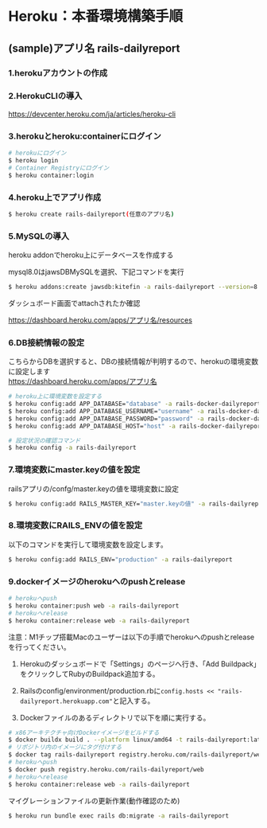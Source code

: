# Heroku：本番環境構築手順

## (sample)アプリ名 rails-dailyreport

### 1.herokuアカウントの作成

### 2.HerokuCLIの導入
https://devcenter.heroku.com/ja/articles/heroku-cli

### 3.herokuとheroku:containerにログイン

```bash
# herokuにログイン
$ heroku login
# Container Registryにログイン
$ heroku container:login
```
### 4.heroku上でアプリ作成

```bash
$ heroku create rails-dailyreport(任意のアプリ名)
```

### 5.MySQLの導入

heroku addonでheroku上にデータベースを作成する

mysql8.0はjawsDBMySQLを選択、下記コマンドを実行

```bash
$ heroku addons:create jawsdb:kitefin -a rails-dailyreport --version=8.0
```

ダッシュボード画面でattachされたか確認

https://dashboard.heroku.com/apps/アプリ名/resources

### 6.DB接続情報の設定
こちらからDBを選択すると、DBの接続情報が判明するので、herokuの環境変数に設定します\
https://dashboard.heroku.com/apps/アプリ名

```bash
# heroku上に環境変数を設定する
$ heroku config:add APP_DATABASE="database" -a rails-docker-dailyreport
$ heroku config:add APP_DATABASE_USERNAME="username" -a rails-docker-dailyreport
$ heroku config:add APP_DATABASE_PASSWORD="password" -a rails-docker-dailyreport
$ heroku config:add APP_DATABASE_HOST="host" -a rails-docker-dailyreport

# 設定状況の確認コマンド
$ heroku config -a rails-dailyreport
```
### 7.環境変数にmaster.keyの値を設定
railsアプリの/confg/master.keyの値を環境変数に設定

```bash
$ heroku config:add RAILS_MASTER_KEY="master.keyの値" -a rails-dailyreport
```
### 8.環境変数にRAILS_ENVの値を設定
以下のコマンドを実行して環境変数を設定します。

```bash
$ heroku config:add RAILS_ENV="production" -a rails-dailyreport
```

### 9.dockerイメージのherokuへのpushとrelease

```bash
# herokuへpush
$ heroku container:push web -a rails-dailyreport
# herokuへrelease
$ heroku container:release web -a rails-dailyreport
```

注意：M1チップ搭載Macのユーザーは以下の手順でherokuへのpushとreleaseを行ってください。

1. Herokuのダッシュボードで「Settings」のページへ行き、「Add Buildpack」をクリックしてRubyのBuildpack追加する。

2. Railsのconfig/environment/production.rbに```config.hosts << "rails-dailyreport.herokuapp.com"```と記入する。

3. Dockerファイルのあるディレクトリで以下を順に実行する。

```bash
# x86アーキテクチャ向けDockerイメージをビルドする
$ docker buildx build . --platform linux/amd64 -t rails-dailyreport:latest
# リポジトリ内のイメージにタグ付けする
$ docker tag rails-dailyreport registry.heroku.com/rails-dailyreport/web
# herokuへpush
$ docker push registry.heroku.com/rails-dailyreport/web
# herokuへrelease
$ heroku container:release web -a rails-dailyreport
```

マイグレーションファイルの更新作業(動作確認のため)

```bash
$ heroku run bundle exec rails db:migrate -a rails-dailyreport
```
